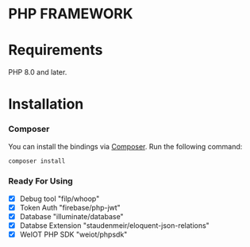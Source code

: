 # PHP FRAMEWORK



# Requirements

PHP 8.0 and later.

# Installation

### Composer

You can install the bindings via [Composer](http://getcomposer.org/). Run the following command:

```bash
composer install
```


### Ready For Using
- [x] Debug tool "filp/whoop"
- [x] Token Auth "firebase/php-jwt"
- [x] Database "illuminate/database"
- [x] Databse Extension "staudenmeir/eloquent-json-relations"
- [x] WeIOT PHP SDK "weiot/phpsdk"
